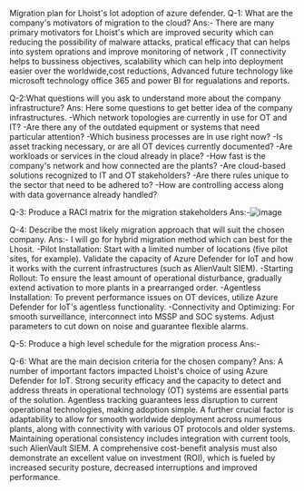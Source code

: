 Migration plan for Lhoist's Iot adoption of azure defender.
Q-1: What are the company's motivators of migration to the cloud?
Ans:- There are many primary motivators for Lhoist's which are improved security which can reducing the possibility of malware attacks, pratical efficacy that can helps into system oprations and improve monitoring of network , IT connectivity helps to bussiness objectives, scalability which can help into deployment easier over the worldwide,cost reductions, Advanced future technology like microsoft technology office 365 and power BI for regualations and reports.

Q-2:What questions will you ask to understand more about the company infrastructure?
Ans: Here some questions to get better idea of the company infrastructures.
-Which network topologies are currently in use for OT and IT?
-Are there any of the outdated equipment or systems that need particular attention?
-Which business processes are in use right now?
-Is asset tracking necessary, or are all OT devices currently documented?
-Are workloads or services in the cloud already in place?
-How fast is the company's network and how connected are the plants?
-Are cloud-based solutions recognized to IT and OT stakeholders?
-Are there rules unique to the sector that need to be adhered to?
-How are controlling access along with data governance already handled?

Q-3: Produce a RACI matrix for the migration stakeholders
Ans:-![image](https://github.com/user-attachments/assets/2f84c80b-41e0-4572-b9b6-32bb78dd8159)

Q-4: Describe the most likely migration approach that will suit the chosen company.
Ans:- I will go for hybrid migration method which can best for the Lhosit.
-Pilot Installation: Start with a limited number of locations (five pilot sites, for example). Validate the capacity of Azure Defender for IoT and how it works with the current infrastructures (such as AlienVault SIEM).
-Starting Rollout: To ensure the least amount of operational disturbance, gradually extend activation to more plants in a prearranged order.
-Agentless Installation: To prevent performance issues on OT devices, utilize Azure Defender for IoT's agentless functionality.
-Connectivity and Optimizing: For smooth surveillance, interconnect into MSSP and SOC systems. Adjust parameters to cut down on noise and guarantee flexible alarms.

Q-5: Produce a high level schedule for the migration process
Ans:- 






Q-6: What are the main decision criteria for the chosen company?
Ans: A number of important factors impacted Lhoist's choice of using Azure Defender for IoT. Strong security efficacy and the capacity to detect and address threats in operational technology (OT) systems are essential parts of the solution. Agentless tracking guarantees less disruption to current operational technologies, making adoption simple. A further crucial factor is adaptability to allow for smooth worldwide deployment across numerous plants, along with connectivity with various OT protocols and older systems. Maintaining operational consistency includes integration with current tools, such AlienVault SIEM. A comprehensive cost-benefit analysis must also demonstrate an excellent value on investment (ROI), which is fueled by increased security posture, decreased interruptions and improved performance.


